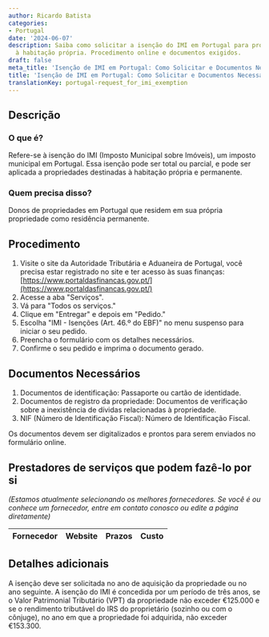 ```yaml
---
author: Ricardo Batista
categories:
- Portugal
date: '2024-06-07'
description: Saiba como solicitar a isenção do IMI em Portugal para propriedades destinadas
  à habitação própria. Procedimento online e documentos exigidos.
draft: false
meta_title: 'Isenção de IMI em Portugal: Como Solicitar e Documentos Necessários'
title: 'Isenção de IMI em Portugal: Como Solicitar e Documentos Necessários'
translationKey: portugal-request_for_imi_exemption
---
```



## Descrição
### O que é?
Refere-se à isenção do IMI (Imposto Municipal sobre Imóveis), um imposto municipal em Portugal. Essa isenção pode ser total ou parcial, e pode ser aplicada a propriedades destinadas à habitação própria e permanente.

### Quem precisa disso?
Donos de propriedades em Portugal que residem em sua própria propriedade como residência permanente.

## Procedimento
1. Visite o site da Autoridade Tributária e Aduaneira de Portugal, você precisa estar registrado no site e ter acesso às suas finanças: [https://www.portaldasfinancas.gov.pt/](https://www.portaldasfinancas.gov.pt/)
2. Acesse a aba "Serviços".
3. Vá para "Todos os serviços."
4. Clique em "Entregar" e depois em "Pedido."
5. Escolha "IMI - Isenções (Art. 46.º do EBF)" no menu suspenso para iniciar o seu pedido.
6. Preencha o formulário com os detalhes necessários.
7. Confirme o seu pedido e imprima o documento gerado.

## Documentos Necessários
1. Documentos de identificação: Passaporte ou cartão de identidade.
2. Documentos de registro da propriedade: Documentos de verificação sobre a inexistência de dívidas relacionadas à propriedade.
3. NIF (Número de Identificação Fiscal): Número de Identificação Fiscal.

Os documentos devem ser digitalizados e prontos para serem enviados no formulário online.

## Prestadores de serviços que podem fazê-lo por si
_(Estamos atualmente selecionando os melhores fornecedores. Se você é ou conhece um fornecedor, entre em contato conosco ou edite a página diretamente)_

| Fornecedor      |     Website     |     Prazos       |       Custo      |
| --------------- | --------------- |  :-------------: | :-------------: |

## Detalhes adicionais
A isenção deve ser solicitada no ano de aquisição da propriedade ou no ano seguinte. A isenção do IMI é concedida por um período de três anos, se o Valor Patrimonial Tributário (VPT) da propriedade não exceder €125.000 e se o rendimento tributável do IRS do proprietário (sozinho ou com o cônjuge), no ano em que a propriedade foi adquirida, não exceder €153.300.